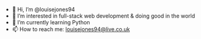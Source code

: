 - 👋 Hi, I’m @louisejones94
- 👀 I’m interested in full-stack web development & doing good in the world
- 🌱 I’m currently learning Python
- 📫 How to reach me: louisejones94@live.co.uk

<!---
louisejones94/louisejones94 is a ✨ special ✨ repository because its `README.md` (this file) appears on your GitHub profile.
You can click the Preview link to take a look at your changes.
--->

